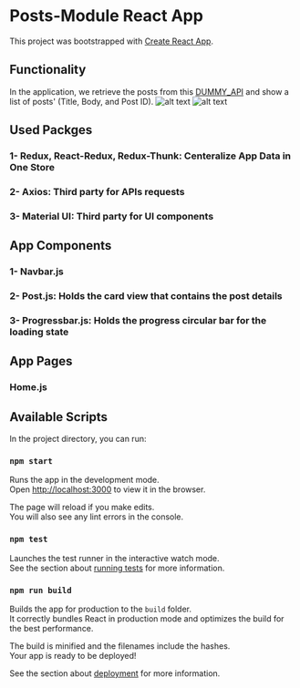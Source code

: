 # Posts-Module React App

This project was bootstrapped with [Create React App](https://github.com/facebook/create-react-app).

## Functionality

In the application, we retrieve the posts from this [DUMMY_API](https://jsonplaceholder.typicode.com/posts) and show a list of posts' (Title, Body, and Post ID). 
![alt text](https://github.com/hossamalaa69/posts-task-app/1.png?raw=true)
![alt text](https://github.com/hossamalaa69/posts-task-app/2.png?raw=true)





## Used Packges

### 1- Redux, React-Redux, Redux-Thunk: Centeralize App Data in One Store
### 2- Axios: Third party for APIs requests
### 3- Material UI: Third party for UI components

## App Components

### 1- Navbar.js 
### 2- Post.js: Holds the card view that contains the post details
### 3- Progressbar.js: Holds the progress circular bar for the loading state

## App Pages

### Home.js 


## Available Scripts

In the project directory, you can run:

### `npm start`

Runs the app in the development mode.\
Open [http://localhost:3000](http://localhost:3000) to view it in the browser.

The page will reload if you make edits.\
You will also see any lint errors in the console.

### `npm test`

Launches the test runner in the interactive watch mode.\
See the section about [running tests](https://facebook.github.io/create-react-app/docs/running-tests) for more information.

### `npm run build`

Builds the app for production to the `build` folder.\
It correctly bundles React in production mode and optimizes the build for the best performance.

The build is minified and the filenames include the hashes.\
Your app is ready to be deployed!

See the section about [deployment](https://facebook.github.io/create-react-app/docs/deployment) for more information.

